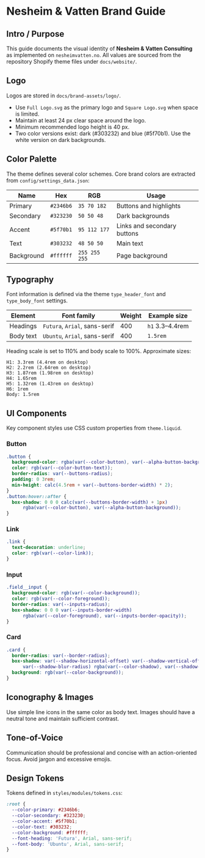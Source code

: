 # Nesheim & Vatten Brand Guide

## Intro / Purpose
This guide documents the visual identity of **Nesheim & Vatten Consulting** as implemented on `nesheimvatten.no`. All values are sourced from the repository Shopify theme files under `docs/website/`.

## Logo
Logos are stored in `docs/brand-assets/logo/`.

- Use `Full Logo.svg` as the primary logo and `Square Logo.svg` when space is limited.
- Maintain at least 24&nbsp;px clear space around the logo.
- Minimum recommended logo height is 40&nbsp;px.
- Two color versions exist: dark (#303232) and blue (#5f70b1). Use the white version on dark backgrounds.

## Color Palette
The theme defines several color schemes. Core brand colors are extracted from `config/settings_data.json`:

| Name       | Hex       | RGB            | Usage                             |
|------------|-----------|----------------|-----------------------------------|
| Primary    | `#2346b6` | `35 70 182`    | Buttons and highlights            |
| Secondary  | `#323230` | `50 50 48`     | Dark backgrounds                  |
| Accent     | `#5f70b1` | `95 112 177`   | Links and secondary buttons       |
| Text       | `#303232` | `48 50 50`     | Main text                         |
| Background | `#ffffff` | `255 255 255`  | Page background                   |

## Typography
Font information is defined via the theme `type_header_font` and `type_body_font` settings.

| Element      | Font family                                   | Weight | Example size |
|--------------|-----------------------------------------------|--------|--------------|
| Headings     | `Futura`, `Arial`, sans-serif                 | 400    | `h1` 3.3–4.4rem |
| Body text    | `Ubuntu`, `Arial`, sans-serif                 | 400    | `1.5rem`       |

Heading scale is set to 110% and body scale to 100%. Approximate sizes:

```
H1: 3.3rem (4.4rem on desktop)
H2: 2.2rem (2.64rem on desktop)
H3: 1.87rem (1.98rem on desktop)
H4: 1.65rem
H5: 1.32rem (1.43rem on desktop)
H6: 1rem
Body: 1.5rem
```

## UI Components
Key component styles use CSS custom properties from `theme.liquid`.

### Button
```css
.button {
  background-color: rgba(var(--color-button), var(--alpha-button-background));
  color: rgb(var(--color-button-text));
  border-radius: var(--buttons-radius);
  padding: 0 3rem;
  min-height: calc(4.5rem + var(--buttons-border-width) * 2);
}
.button:hover::after {
  box-shadow: 0 0 0 calc(var(--buttons-border-width) + 1px)
      rgba(var(--color-button), var(--alpha-button-background));
}
```

### Link
```css
.link {
  text-decoration: underline;
  color: rgb(var(--color-link));
}
```

### Input
```css
.field__input {
  background-color: rgb(var(--color-background));
  color: rgb(var(--color-foreground));
  border-radius: var(--inputs-radius);
  box-shadow: 0 0 0 var(--inputs-border-width)
      rgba(var(--color-foreground), var(--inputs-border-opacity));
}
```

### Card
```css
.card {
  border-radius: var(--border-radius);
  box-shadow: var(--shadow-horizontal-offset) var(--shadow-vertical-offset)
      var(--shadow-blur-radius) rgba(var(--color-shadow), var(--shadow-opacity));
  background: rgb(var(--color-background));
}
```

## Iconography & Images
Use simple line icons in the same color as body text. Images should have a neutral tone and maintain sufficient contrast.

## Tone-of-Voice
Communication should be professional and concise with an action-oriented focus. Avoid jargon and excessive emojis.

## Design Tokens
Tokens defined in `styles/modules/tokens.css`:
```css
:root {
  --color-primary: #2346b6;
  --color-secondary: #323230;
  --color-accent: #5f70b1;
  --color-text: #303232;
  --color-background: #ffffff;
  --font-heading: 'Futura', Arial, sans-serif;
  --font-body: 'Ubuntu', Arial, sans-serif;
}
```

